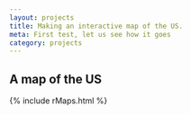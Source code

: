 ```yaml
---
layout: projects
title: Making an interactive map of the US.
meta: First test, let us see how it goes
category: projects
---
```



## A map of the US

<div class="col-11 white">
	{% include rMaps.html %}
</div>